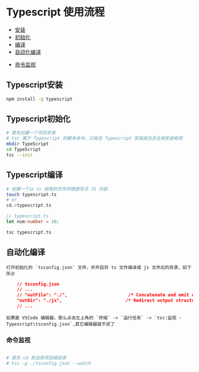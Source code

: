 # Typescript 使用流程

* [安装](#Typescript安装)
* [初始化](#Typescript初始化)
* [编译](#Typescript编译)
* [自动化编译](#自动化编译)
 + [命令监视](#命令监视)

## Typescript安装

```bash
npm install -g typescript
```

## Typescript初始化

```bash
# 首先创建一个项目目录
# tsc 属于 Typescript 的脚本命令，只有在 Typescript 安装成功且全局安装有效
mkdir TypeScript
cd TypeScript
tsc --init
```

## Typescript编译

```bash
# 创建一个以 ts 结尾的文件并随便写点 JS 内容
touch typescript.ts
# or
cd.>typescript.ts
```

```TypeScript
// typescript.ts
let num:number = 10;
```

```bash
tsc typescript.ts
```

## 自动化编译

    打开初始化的 `tsconfig.json` 文件，并开启将 ts 文件编译成 js 文件后的目录，如下所示

```json
    // tsconfig.json
    // ...
    // "outFile": "./",                       /* Concatenate and emit output to single file. */
    "outDir": "./js",                        /* Redirect output structure to the directory. */
    // ...
```

    如果是 VSCode 编辑器，那么点击左上角的 `终端` -> `运行任务` -> `tsc:监视 - Typescript\tsconfig.json`,其它编辑器就不说了

### 命令监视

```bash

# 首先 cd 到当前项目根目录
# tsc -p ./tsconfig.json --watch
```
